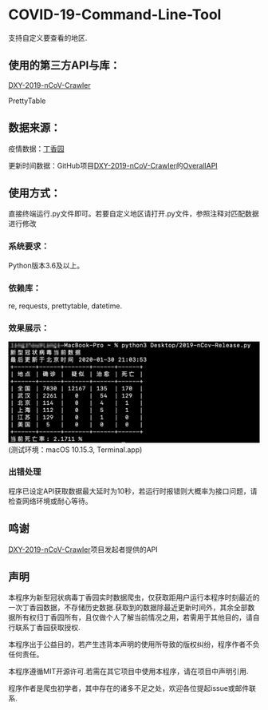 # COVID-19-Command-Line-Tool
支持自定义要查看的地区.

## 使用的第三方API与库：

[DXY-2019-nCoV-Crawler](https://github.com/BlankerL/DXY-2019-nCoV-Crawler)

PrettyTable


## 数据来源：

疫情数据：[丁香园](https://3g.dxy.cn/newh5/view/pneumonia)

更新时间数据：GitHub项目[DXY-2019-nCoV-Crawler](https://github.com/BlankerL/DXY-2019-nCoV-Crawler)的[OverallAPI](https://lab.isaaclin.cn/nCoV/api/overall)

## 使用方式：

直接终端运行.py文件即可。若要自定义地区请打开.py文件，参照注释对匹配数据进行修改

### 系统要求：

Python版本3.6及以上。

### 依赖库：

re, requests, prettytable, datetime.

### 效果展示：

![image](https://github.com/Lang-Zhou/2019-nCov-Command-Line-Tool/blob/master/sample.png)
(测试环境：macOS 10.15.3, Terminal.app)

### 出错处理

程序已设定API获取数据最大延时为10秒，若运行时报错则大概率为接口问题，请检查网络环境或耐心等待。

## 鸣谢

[DXY-2019-nCoV-Crawler](https://github.com/BlankerL/DXY-2019-nCoV-Crawler)项目发起者提供的API

## 声明

本程序为新型冠状病毒丁香园实时数据爬虫，仅获取距用户运行本程序时刻最近的一次丁香园数据，不存储历史数据.获取到的数据除最近更新时间外，其余全部数据所有权归丁香园所有，且仅做个人了解当前情况之用，若需用于其他目的，请自行联系丁香园获取授权.

本程序出于公益目的，若产生违背本声明的使用所导致的版权纠纷，程序作者不负任何责任。

本程序遵循MIT开源许可.若需在其它项目中使用本程序，请在项目中声明引用.

程序作者是爬虫初学者，其中存在的诸多不足之处，欢迎各位提起issue或邮件联系.
